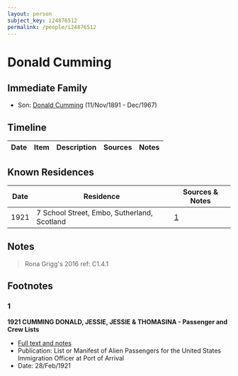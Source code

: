 ```yaml
---
layout: person
subject_key: i24876512
permalink: /people/i24876512
---
```


# Donald Cumming

## Immediate Family

* Son: [Donald Cumming](./@11846578@-donald-cumming-b1891-11-11-d1967-12.md) (11/Nov/1891 - Dec/1967)

## Timeline

Date | Item | Description | Sources | Notes
---|---|---|---|---

## Known Residences

Date | Residence | Sources & Notes
---|---|---
1921 | 7 School Street, Embo, Sutherland, Scotland | [1](#1)

## Notes

> Rona Grigg's 2016 ref: C1.4.1
>


## Footnotes

### 1

**1921 CUMMING DONALD, JESSIE, JESSIE & THOMASINA - Passenger and Crew Lists**

* [Full text and notes](../sources/@67676004@-1921-cumming-donald,-jessie,-jessie-&-thomasina-passenger-and-crew-lists.md)
* Publication: List or Manifest of Alien Passengers for the United States Immigration Officer at Port of Arrival
* Date: 28/Feb/1921

